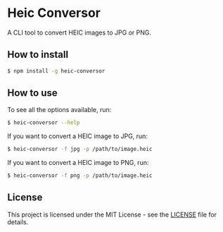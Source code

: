 # Heic Conversor

A CLI tool to convert HEIC images to JPG or PNG.

## How to install

```bash
$ npm install -g heic-conversor
```

## How to use

To see all the options available, run:

```bash
$ heic-conversor --help
```

If you want to convert a HEIC image to JPG, run:

```bash
$ heic-conversor -f jpg -p /path/to/image.heic
```

If you want to convert a HEIC image to PNG, run:

```bash
$ heic-conversor -f png -p /path/to/image.heic
```

## License

This project is licensed under the MIT License - see the [LICENSE](LICENSE) file for details.
